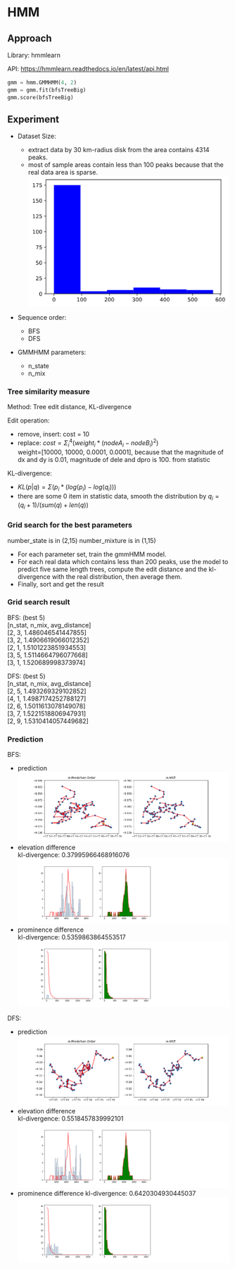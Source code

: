 # HMM

## Approach

Library: hmmlearn

API: https://hmmlearn.readthedocs.io/en/latest/api.html

```python
gmm = hmm.GMMHMM(4, 2)
gmm = gmm.fit(bfsTreeBig)
gmm.score(bfsTreeBig)
```
## Experiment

- Dataset Size:
  - extract data by 30 km-radius disk from the area contains 4314 peaks.
  - most of sample areas contain less than 100 peaks because that the real data area is sparse.
  ![data distribution](note.assets/hmm_dataset.png)

- Sequence order:
  - BFS
  - DFS

- GMMHMM parameters:
  - n_state
  - n_mix

### Tree similarity measure

Method: Tree edit distance, KL-divergence

Edit operation:  
- remove, insert: cost = 10
- replace: $cost=\Sigma_i^4(weight_i * (nodeA_i - nodeB_i)^2)$  
  weight=[10000, 10000, 0.0001, 0.0001], because that the magnitude of dx and dy is 0.01, magnitude of dele and dpro is 100. from statistic

KL-divergence:  
- $KL(p|q) = \Sigma (p_i*(log(p_i) - log(q_i)))$
- there are some 0 item in statistic data, smooth the distribution by $q_i = (q_i + 1)/(sum(q) + len(q))$ 


### Grid search for the best parameters

number_state is in (2,15)
number_mixture is in (1,15)

- For each parameter set, train the gmmHMM model.
- For each real data which contains less than 200 peaks, use the model to predict five same length trees, compute the edit distance and the kl-divergence with the real distribution, then average them.
- Finally, sort and get the result

### Grid search result

BFS:  (best 5)  
[n_stat, n_mix, avg_distance]  
[2, 3, 1.486046541447855]  
[3, 2, 1.4906619066012352]  
[2, 1, 1.5101223851934553]  
[3, 5, 1.5114664796077668]  
[3, 1, 1.520689998373974]  

DFS:  (best 5)  
[n_stat, n_mix, avg_distance]  
[2, 5, 1.493269329102852]  
[4, 1, 1.4987174252788127]  
[2, 6, 1.5011613078149078]  
[3, 7, 1.5221518806947931]   
[2, 9, 1.5310414057449682]  

### Prediction

BFS:
- prediction
![hmm_23_bf](note.assets/hmm_23_bfs.png)  
- elevation difference  
  kl-divergence: 0.37995966468916076
![hmm_23_ele](note.assets/hmm_23_ele.png)  
- prominence difference   
  kl-divergence:  0.5359863864553517
![hmm_23_pro](note.assets/hmm_23_pro.png)

DFS:
- prediction
![hmm_25_dfs](note.assets/hmm_25_dfs.png)  
- elevation difference   
  kl-divergence:  0.5518457839992101
![hmm_25_ele](note.assets/hmm_25_ele.png)  
- prominence difference 
  kl-divergence:  0.6420304930445037
![hmm_25_pro](note.assets/hmm_25_pro.png)
